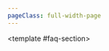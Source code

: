 ```yaml
---
pageClass: full-width-page
---
```

<script setup>
import dataProduct from '@/data/json/工匠制品.json';
import { dataMap } from '../../.vitepress/theme/data-index.js';
import VillageFAQ from '@/text/village-faq.md';



// 定义所有表格的信息，用于循环创建内容和导航
const tables = [
  // {
  //   id: 'Product-table',         // 用作锚点的唯一ID
  //   title: '工匠制品',    // 表格的标题
  //   data: dataProduct,           // 绑定的数据
  // },
  {
    id: 'modules-village-upgradePrestige-table',
    title: '声望升级',
    data: dataMap['modules/village/upgradePrestige']
  },
  // {
  //   id: 'modules-village-upgradePremium-table',
  //   title: '高级升级',
  //   data: dataMap['modules/village/upgradePremium']
  // },
  // {
  //   id: 'modules-village-upgrade2-table',
  //   title: '升级2',
  //   data: dataMap['modules/village/upgrade2']
  // },
  {
    id: 'modules-village-upgrade-table',
    title: '升级',
    data: dataMap['modules/village/upgrade']
  },
  // {
  //   id: 'modules-village-relic-table',
  //   title: '圣遗物',
  //   data: dataMap['modules/village/relic']
  // },
  // {
  //   id: 'modules-village-offering-table',
  //   title: '供品',
  //   data: dataMap['modules/village/offering']
  // },
  // {
  //   id: 'modules-village-job-table',
  //   title: '职业',
  //   data: dataMap['modules/village/job']
  // },
  // {
  //   id: 'modules-village-craftingRecipe-table',
  //   title: '合成配方',
  //   data: dataMap['modules/village/craftingRecipe']
  // },
  // {
  //   id: 'modules-village-card-table',
  //   title: '卡牌',
  //   data: dataMap['modules/village/card']
  // },
  {
    id: 'modules-village-building-table',
    title: '建筑',
    data: dataMap['modules/village/building']
  },
  // {
  //   id: 'modules-village-achievement-table',
  //   title: '成就',
  //   data: dataMap['modules/village/achievement']
  // },
];


</script>

<TwoSectionsLayout>
  <template #data-section>
    <div v-for="tableInfo in tables" :key="tableInfo.id">
      <h3 :id="tableInfo.id">{{ tableInfo.title }}</h3>
      <DynamicTable :data="tableInfo.data">
        <template #notes>
        </template>
      </DynamicTable>
    </div>
  </template>

  <template #faq-section>
    <VillageFAQ />
  </template>

</TwoSectionsLayout>
